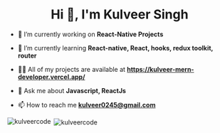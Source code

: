 <h1 align="center">Hi 👋, I'm Kulveer Singh</h1>
<!-- <h3 align="center">A passionate frontend developer from India</h3> -->

- 🔭 I’m currently working on **React-Native Projects**

- 🌱 I’m currently learning **React-native, React, hooks, redux toolkit, router**

- 👨‍💻 All of my projects are available at **https://kulveer-mern-developer.vercel.app/**

- 💬 Ask me about **Javascript, ReactJs**

- 📫 How to reach me **kulveer0245@gmail.com**

<p><img align="left" src="https://github-readme-stats.vercel.app/api/top-langs?username=kulveercode&show_icons=true&locale=en&layout=compact" alt="kulveercode" /></p>

<p>&nbsp;<img align="center" src="https://github-readme-stats.vercel.app/api?username=kulveercode&show_icons=true&locale=en" alt="kulveercode" /></p>
